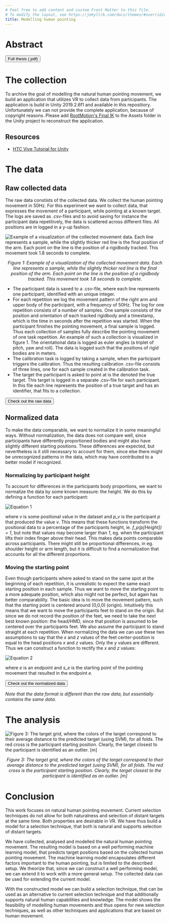```yaml
---
# Feel free to add content and custom Front Matter to this file.
# To modify the layout, see https://jekyllrb.com/docs/themes/#overriding-theme-defaults
title: Modelling human pointing
---
```


# Abstract

<button name="button" onclick="window.open('https://github.com/TorSalve/pointing-in-vr/blob/master/thesis.pdf', '_blank')" style="cursor: pointer">Full thesis (.pdf)</button>

# The collection
To archive the goal of modelling the natural human pointing movement, we build an application that utilizes VR to collect data from participants. The application is build in Unity 2019.2.6f1 and available in this repositiory. Unfortunately we can not provide the complete application, because of copyright reasons. Please add [RootMotion's Final IK](https://assetstore.unity.com/packages/tools/animation/final-ik-14290) to the Assets folder in the Unity project to reconstruct the application.

## Resources
- [HTC Vive Tutorial for Unity](https://www.raywenderlich.com/9189-htc-vive-tutorial-for-unity)

# The data

## Raw collected data
The raw data constists of the collected data. We collect the human pointing movement in 50Hz.
For this experiment we want to collect data, that expresses the movement of a participant, while pointing at a known target. The logs are saved as .csv-files and to avoid saving for instance the participant data repetitively, the data is scattered across different files. All positions are in logged in a y-up fashion.

![Example of a visualization of the collected movement data. Each line represents a sample, while the slightly thicker red line is the final position of the arm. Each point on the line is the position of a rigidbody tracked. This movement took 1.8 seconds to complete.](https://raw.githubusercontent.com/TorSalve/pointing-in-vr/master/docs/_images/plot_projection_3_70_no_target.png "Example of a visualization of the collected movement data. Each line represents a sample, while the slightly thicker red line is the final position of the arm. Each point on the line is the position of a rigidbody tracked. This movement took 1.8 seconds to complete.")
<p style="text-align: center;"><i>Figure 1: Example of a visualization of the collected movement data. Each line represents a sample, while the slightly thicker red line is the final position of the arm. Each point on the line is the position of a rigidbody tracked. This movement took 1.8 seconds to complete.</i></p>

- The participant data is saved to a .csv-file, where each line represents one participant, identified with an unique integer.
- For each repetition we log the movement pattern of the right arm and upper body of the participant, with a frequency of 50Hz. The log for one repetition consists of a number of samples. One sample consists of the position and orientation of each tracked rigidbody and a timestamp, which is the time in seconds after the repetition was started. When the participant finishes the pointing movement, a final sample is logged. Thus each collection of samples fully describe the pointing movement of one task repetition. An example of such a collection is visualized in figure 1. The orientational data is logged as euler angles (a triplet of pitch, yaw and roll). The data is logged such that the positions of rigid bodies are in meters.
- The calibration task is logged by taking a sample, when the participant triggers the calibration. Thus the resulting calibration .csv-file consists of three lines, one for each sample created in the calibration task.
- The target the participant is asked to point at is the denoted the true target. This target is logged in a separate .csv-file for each participant. In this file each line represents the position of a true target and has an identifier, that fits to a collection. 

<button name="button" onclick="window.open('https://github.com/TorSalve/pointing-in-vr/tree/master/data/raw_data', '_blank')" style="cursor: pointer">Check out the raw data</button>


## Normalized data

To make the data comparable, we want to normalize it in some meaningful ways. Without normalization, the data does not compare well, since participants have differently proportioned bodies and might also have slightly different starting positions. These differences are expected, but nevertheless is it still necessary to account for them, since else there might be unrecognized patterns in the data, which may have contributed to a better model if recognized.

### Normalizing by participant height
To account for differences in the participants body proportions, we want to normalize the data by some known measure: the height. We do this by defining a function for each participant:

![Equation 1](https://raw.githubusercontent.com/TorSalve/pointing-in-vr/master/docs/_images/norm_height.png "Equation 1")

where *v* is some positional value in the dataset and *p_v* is the participant *p* that produced the value *v*. This means that these functions transform the positional data to a percentage of the participants height, ie. *f_p(p\[Height\]) = 1*, but note that values may become larger than *1*, eg. when the participant lifts their index finger above their head. This makes data points comparable across participants. There might still be proportional differences, in eg. shoulder height or arm length, but it is difficult to find a normalization that accounts for all the different proportions.

### Moving the starting point
Even though participants where asked to stand on the same spot at the beginning of each repetition, it is unrealistic to expect the same exact starting position in each sample. Thus we want to move the starting point to a more adequate position, which also might not be perfect, but again has better comparability. The basic idea is to move the movement pattern, such that the starting point is centered around (0,0,0) (origin). Intuitively this means that we want to move the participants feet to stand on the origin. But since we do not record the position of the feet, we need to take the next best known position: the head/HMD, since that position is assumed to be centered over the participants feet. We also assume the participant to stand straight at each repetition. When normalizing the data we can use these two assumptions to say that the *x* and *z* values of the feet center-position is equal to the head positions *x* and *z* values. Only the *y* values are different. Thus we can construct a function to rectify the *x* and *z* values:

![Equation 2](https://raw.githubusercontent.com/TorSalve/pointing-in-vr/master/docs/_images/norm_starting.png "Equation 2")

where *e* is an endpoint and *s_e* is the starting point of the pointing movement that resulted in the endpoint *e*.


<button name="button" onclick="window.open('https://github.com/TorSalve/pointing-in-vr/tree/master/data/normalized', '_blank')" style="cursor: pointer">Check out the normalized data</button>

*Note that the data format is different than the raw data, but essentially contains the same data.*


# The analysis
![Figure 3: The target grid, where the colors of the target correspond to their average distance to the predicted target (using SVM), for all folds. The red cross is the participant starting position. Clearly, the target closest to the participant is identified as an outlier. [m]](https://raw.githubusercontent.com/TorSalve/pointing-in-vr/master/docs/_images/plot_distance_targets_SVM.png "Figure 3: The target grid, where the colors of the target correspond to their average distance to the predicted target (using SVM), for all folds. The red cross is the participant starting position. Clearly, the target closest to the participant is identified as an outlier. [m]")
<p style="text-align: center;"><i>Figure 3: The target grid, where the colors of the target correspond to their average distance to the predicted target (using SVM), for all folds. The red cross is the participant starting position. Clearly, the target closest to the participant is identified as an outlier. [m]</i></p>


# Conclusion
This work focuses on natural human pointing movement. Current selection techniques do not allow for both naturalness and selection of distant targets at the same time. Both properties are desirable in VR. We have thus build a model for a selection technique, that both is natural and supports selection of distant targets.

We have collected, analysed and modelled the natural human pointing movement. The resulting model is based on a well performing machine learning model, that predicts target positions based on the collected human pointing movement. The machine learning model encapsulates different factors important to the human pointing, but is limited to the described setup. We theorize that, since we can construct a well performing model, we can extend it to work with a more general setup. The collected data can be used for extending the current model.

With the constructed model we can build a selection technique, that can be used as an alternative to current selection technique and that additionally supports natural human capabilities and knowledge. The model shows the feasibility of modelling human movements and thus opens for new selection techniques, as well as other techniques and applications that are based on human movement.